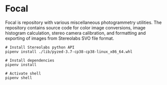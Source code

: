 # Focal

Focal is repository with various miscellaneous photogrammetry utilities. The repository contains source code for color image conversions, image histogram calculation, stereo camera calibration, and formatting and exporting of images from Stereolabs SVO file format.

```shell
# Install Stereolabs python API
pipenv install ./lib/pyzed-3.7-cp38-cp38-linux_x86_64.whl

# Install dependencies
pipenv install

# Activate shell
pipenv shell
```

